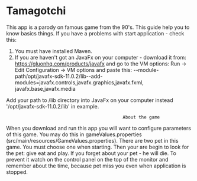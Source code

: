 # Tamagotchi
This app is a parody on famous game from the 90's. This guide help you to know basics things.
If you have a problems with start application - check this:

1. You must have installed Maven.
2. If you are haven't got an JavaFx on your computer - download it from: https://gluonhq.com/products/javafx 
and go to the VM options: Run -> Edit Configuration -> VM options
and paste this: --module-path/opt/javafx-sdk-11.0.2/lib--add-modules=javafx.controls,javafx.graphics,javafx.fxml,
javafx.base,javafx.media

Add your path to /lib directory into JavaFx on your computer instead '/opt/javafx-sdk-11.0.2/lib' in example.

                                                About the game
When you download and run this app you will want to configure parameters of this game. You may do this in 
gameValues.properties (src/main/resources/GameValues.properties). There are two pet in this game. You must choose one when
starting. Then your are begin to look for the pet: give eat and play. If you forget about your pet - he will die. 
To prevent it watch on the control panel on the top of the monitor and remember about the time, because pet miss you 
even when application is stopped.
